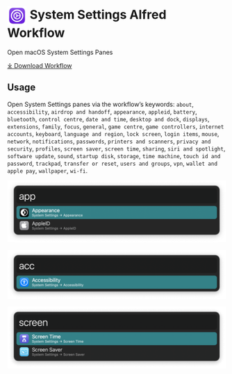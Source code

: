 # <img src='Workflow/icon.png' width='45' align='center' alt='icon'> System Settings Alfred Workflow

Open macOS System Settings Panes

<a href='https://github.com/alfredapp/system-settings-workflow/releases/latest/download/System.Settings.alfredworkflow'>⤓ Download Workflow</a>

## Usage

Open System Settings panes via the workflow’s keywords: `about`, `accessibility`, `airdrop and handoff`, `appearance`, `appleid`, `battery`, `bluetooth`, `control centre`, `date and time`, `desktop and dock`, `displays`, `extensions`, `family`, `focus`, `general`, `game centre`, `game controllers`, `internet accounts`, `keyboard`, `language and region`, `lock screen`, `login items`, `mouse`, `network`, `notifications`, `passwords`, `printers and scanners`, `privacy and security`, `profiles`, `screen saver`, `screen time`, `sharing`, `siri and spotlight`, `software update`, `sound`, `startup disk`, `storage`, `time machine`, `touch id and password`, `trackpad`, `transfer or reset`, `users and groups`, `vpn`, `wallet and apple pay`, `wallpaper`, `wi-fi`.

![Alfred search for app](Workflow/images/about/app.png)

![Alfred search for acc](Workflow/images/about/acc.png)

![Alfred search for screen](Workflow/images/about/screen.png)